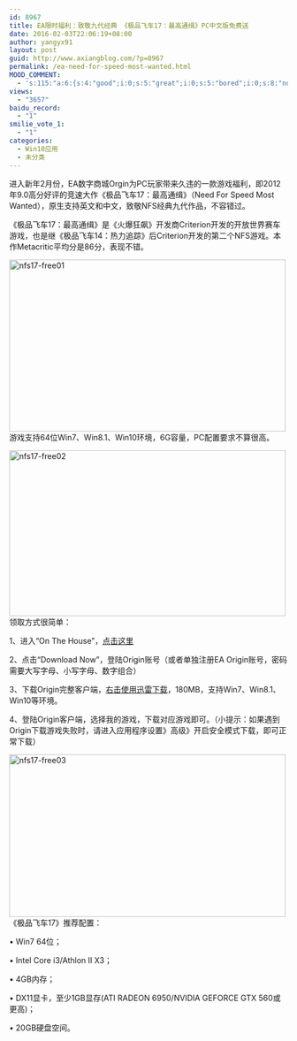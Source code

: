 ```yaml
---
id: 8967
title: EA限时福利：致敬九代经典 《极品飞车17：最高通缉》PC中文版免费送
date: 2016-02-03T22:06:19+08:00
author: yangyx91
layout: post
guid: http://www.axiangblog.com/?p=8967
permalink: /ea-need-for-speed-most-wanted.html
MOOD_COMMENT:
  - 's:115:"a:6:{s:4:"good";i:0;s:5:"great";i:0;s:5:"bored";i:0;s:8:"nonsense";i:0;s:13:"notunderstand";i:0;s:7:"passing";i:0;}";'
views:
  - "3657"
baidu_record:
  - "1"
smilie_vote_1:
  - "1"
categories:
  - Win10应用
  - 未分类
---
```

进入新年2月份，EA数字商城Orgin为PC玩家带来久违的一款游戏福利，即2012年9.0高分好评的竞速大作《极品飞车17：最高通缉》（Need For Speed Most Wanted），原生支持英文和中文，致敬NFS经典九代作品，不容错过。

《极品飞车17：最高通缉》是《火爆狂飙》开发商Criterion开发的开放世界赛车游戏，也是继《极品飞车14：热力追踪》后Criterion开发的第二个NFS游戏。本作Metacritic平均分是86分，表现不错。

<a href="http://www.axiangblog.com/ea-need-for-speed-most-wanted.html/nfs17-free01" rel="attachment wp-att-8968" target="_blank"  rel="nofollow" ><img loading="lazy" class="aligncenter size-full wp-image-8968" src="http://www.axiangblog.com/wp-content/uploads/2016/02/nfs17-free01.jpg" alt="nfs17-free01" width="500" height="311" /></a>游戏支持64位Win7、Win8.1、Win10环境，6G容量，PC配置要求不算很高。

<a href="http://www.axiangblog.com/ea-need-for-speed-most-wanted.html/nfs17-free02" rel="attachment wp-att-8969" target="_blank"  rel="nofollow" ><img loading="lazy" class="aligncenter size-full wp-image-8969" src="http://www.axiangblog.com/wp-content/uploads/2016/02/nfs17-free02.jpg" alt="nfs17-free02" width="500" height="300" /></a>领取方式很简单：

1、进入“On The House”，<a href="https://www.origin.com/en-ie/store/free-games/on-the-house" target="_blank" rel="nofollow" >点击这里</a>

2、点击“Download Now”，登陆Origin账号（或者单独注册EA Origin账号，密码需要大写字母、小写字母、数字组合）

3、下载Origin完整客户端，<a href="https://download.dm.origin.com/origin/live/OriginSetup.exe" target="_blank" rel="nofollow" >右击使用迅雷下载</a>，180MB，支持Win7、Win8.1、Win10等环境。

4、登陆Origin客户端，选择我的游戏，下载对应游戏即可。（小提示：如果遇到Origin下载游戏失败时，请进入应用程序设置》高级》开启安全模式下载，即可正常下载）

<a href="http://www.axiangblog.com/ea-need-for-speed-most-wanted.html/nfs17-free03" rel="attachment wp-att-8970" target="_blank"  rel="nofollow" ><img loading="lazy" class="aligncenter size-full wp-image-8970" src="http://www.axiangblog.com/wp-content/uploads/2016/02/nfs17-free03.jpg" alt="nfs17-free03" width="500" height="294" /></a>  
《极品飞车17》推荐配置：

• Win7 64位；

• Intel Core i3/Athlon II X3；

• 4GB内存；

• DX11显卡，至少1GB显存(ATI RADEON 6950/NVIDIA GEFORCE GTX 560或更高)；

• 20GB硬盘空间。
